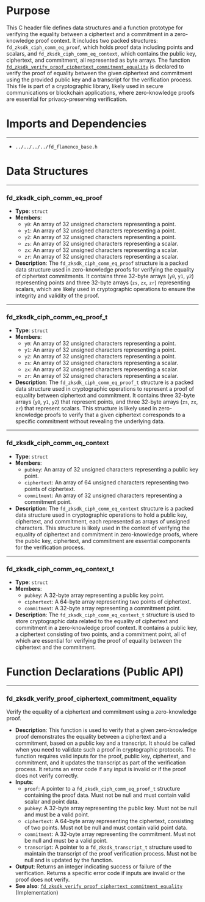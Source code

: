 # Purpose
This C header file defines data structures and a function prototype for verifying the equality between a ciphertext and a commitment in a zero-knowledge proof context. It includes two packed structures: `fd_zksdk_ciph_comm_eq_proof`, which holds proof data including points and scalars, and `fd_zksdk_ciph_comm_eq_context`, which contains the public key, ciphertext, and commitment, all represented as byte arrays. The function [`fd_zksdk_verify_proof_ciphertext_commitment_equality`](#fd_zksdk_verify_proof_ciphertext_commitment_equality) is declared to verify the proof of equality between the given ciphertext and commitment using the provided public key and a transcript for the verification process. This file is part of a cryptographic library, likely used in secure communications or blockchain applications, where zero-knowledge proofs are essential for privacy-preserving verification.
# Imports and Dependencies

---
- `../../../../fd_flamenco_base.h`


# Data Structures

---
### fd\_zksdk\_ciph\_comm\_eq\_proof
- **Type**: `struct`
- **Members**:
    - `y0`: An array of 32 unsigned characters representing a point.
    - `y1`: An array of 32 unsigned characters representing a point.
    - `y2`: An array of 32 unsigned characters representing a point.
    - `zs`: An array of 32 unsigned characters representing a scalar.
    - `zx`: An array of 32 unsigned characters representing a scalar.
    - `zr`: An array of 32 unsigned characters representing a scalar.
- **Description**: The `fd_zksdk_ciph_comm_eq_proof` structure is a packed data structure used in zero-knowledge proofs for verifying the equality of ciphertext commitments. It contains three 32-byte arrays (`y0`, `y1`, `y2`) representing points and three 32-byte arrays (`zs`, `zx`, `zr`) representing scalars, which are likely used in cryptographic operations to ensure the integrity and validity of the proof.


---
### fd\_zksdk\_ciph\_comm\_eq\_proof\_t
- **Type**: `struct`
- **Members**:
    - `y0`: An array of 32 unsigned characters representing a point.
    - `y1`: An array of 32 unsigned characters representing a point.
    - `y2`: An array of 32 unsigned characters representing a point.
    - `zs`: An array of 32 unsigned characters representing a scalar.
    - `zx`: An array of 32 unsigned characters representing a scalar.
    - `zr`: An array of 32 unsigned characters representing a scalar.
- **Description**: The `fd_zksdk_ciph_comm_eq_proof_t` structure is a packed data structure used in cryptographic operations to represent a proof of equality between ciphertext and commitment. It contains three 32-byte arrays (`y0`, `y1`, `y2`) that represent points, and three 32-byte arrays (`zs`, `zx`, `zr`) that represent scalars. This structure is likely used in zero-knowledge proofs to verify that a given ciphertext corresponds to a specific commitment without revealing the underlying data.


---
### fd\_zksdk\_ciph\_comm\_eq\_context
- **Type**: `struct`
- **Members**:
    - `pubkey`: An array of 32 unsigned characters representing a public key point.
    - `ciphertext`: An array of 64 unsigned characters representing two points of ciphertext.
    - `commitment`: An array of 32 unsigned characters representing a commitment point.
- **Description**: The `fd_zksdk_ciph_comm_eq_context` structure is a packed data structure used in cryptographic operations to hold a public key, ciphertext, and commitment, each represented as arrays of unsigned characters. This structure is likely used in the context of verifying the equality of ciphertext and commitment in zero-knowledge proofs, where the public key, ciphertext, and commitment are essential components for the verification process.


---
### fd\_zksdk\_ciph\_comm\_eq\_context\_t
- **Type**: `struct`
- **Members**:
    - `pubkey`: A 32-byte array representing a public key point.
    - `ciphertext`: A 64-byte array representing two points of ciphertext.
    - `commitment`: A 32-byte array representing a commitment point.
- **Description**: The `fd_zksdk_ciph_comm_eq_context_t` structure is used to store cryptographic data related to the equality of ciphertext and commitment in a zero-knowledge proof context. It contains a public key, a ciphertext consisting of two points, and a commitment point, all of which are essential for verifying the proof of equality between the ciphertext and the commitment.


# Function Declarations (Public API)

---
### fd\_zksdk\_verify\_proof\_ciphertext\_commitment\_equality<!-- {{#callable_declaration:fd_zksdk_verify_proof_ciphertext_commitment_equality}} -->
Verify the equality of a ciphertext and commitment using a zero-knowledge proof.
- **Description**: This function is used to verify that a given zero-knowledge proof demonstrates the equality between a ciphertext and a commitment, based on a public key and a transcript. It should be called when you need to validate such a proof in cryptographic protocols. The function requires valid inputs for the proof, public key, ciphertext, and commitment, and it updates the transcript as part of the verification process. It returns an error code if any input is invalid or if the proof does not verify correctly.
- **Inputs**:
    - `proof`: A pointer to a `fd_zksdk_ciph_comm_eq_proof_t` structure containing the proof data. Must not be null and must contain valid scalar and point data.
    - `pubkey`: A 32-byte array representing the public key. Must not be null and must be a valid point.
    - `ciphertext`: A 64-byte array representing the ciphertext, consisting of two points. Must not be null and must contain valid point data.
    - `commitment`: A 32-byte array representing the commitment. Must not be null and must be a valid point.
    - `transcript`: A pointer to a `fd_zksdk_transcript_t` structure used to maintain the transcript of the proof verification process. Must not be null and is updated by the function.
- **Output**: Returns an integer indicating success or failure of the verification. Returns a specific error code if inputs are invalid or the proof does not verify.
- **See also**: [`fd_zksdk_verify_proof_ciphertext_commitment_equality`](fd_zksdk_ciphertext_commitment_equality.c.driver.md#fd_zksdk_verify_proof_ciphertext_commitment_equality)  (Implementation)


